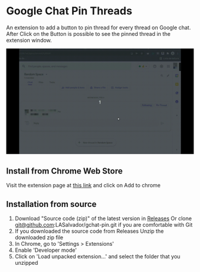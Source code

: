 # Google Chat Pin Threads
An extension to add a button to pin thread for every thread on Google chat. After Click on the Button is possible to see the pinned thread in the extension window.

![Pinned thread gif](assets/blur_pinned_thread.gif)

## Install from Chrome Web Store

Visit the extension page at [this link](https://chrome.google.com/webstore/detail/gchat-pin-threads/indkckjhobpnbgkjbppehhihfpdmcjon) and click on Add to chrome


## Installation from source

1. Download "Source code (zip)" of the latest version in [Releases](https://github.com/LASalvador/gchat-pin/releases) Or clone git@github.com:LASalvador/gchat-pin.git if you are comfortable with Git
2. If you downloaded the source code from Releases Unzip the downloaded zip file
3. In Chrome, go to 'Settings > Extensions'
4. Enable 'Developer mode'
5. Click on 'Load unpacked extension...' and select the folder that you unzipped

